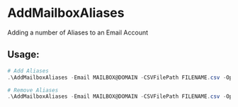 # AddMailboxAliases
Adding a number of Aliases to an Email Account

## Usage:

```Powershell
# Add Aliases
.\AddMailboxAliases -Email MAILBOX@DOMAIN -CSVFilePath FILENAME.csv -Option Add

# Remove Aliases
.\AddMailboxAliases -Email MAILBOX@DOMAIN -CSVFilePath FILENAME.csv -Option Remove
```